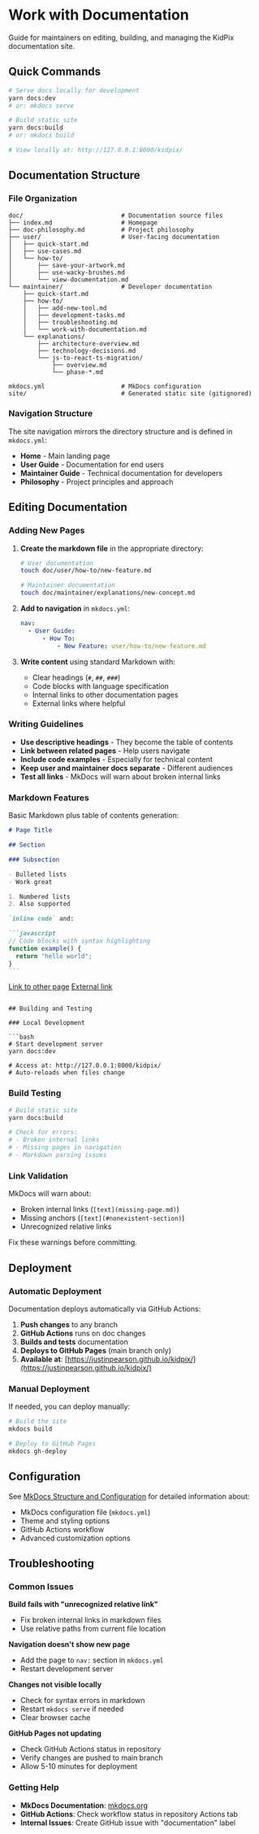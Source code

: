 # Work with Documentation

Guide for maintainers on editing, building, and managing the KidPix documentation site.

## Quick Commands

```bash
# Serve docs locally for development
yarn docs:dev
# or: mkdocs serve

# Build static site
yarn docs:build
# or: mkdocs build

# View locally at: http://127.0.0.1:8000/kidpix/
```

## Documentation Structure

### File Organization

```
doc/                           # Documentation source files
├── index.md                   # Homepage
├── doc-philosophy.md          # Project philosophy
├── user/                      # User-facing documentation
│   ├── quick-start.md
│   ├── use-cases.md
│   └── how-to/
│       ├── save-your-artwork.md
│       ├── use-wacky-brushes.md
│       └── view-documentation.md
└── maintainer/                # Developer documentation
    ├── quick-start.md
    ├── how-to/
    │   ├── add-new-tool.md
    │   ├── development-tasks.md
    │   ├── troubleshooting.md
    │   └── work-with-documentation.md
    └── explanations/
        ├── architecture-overview.md
        ├── technology-decisions.md
        └── js-to-react-ts-migration/
            ├── overview.md
            └── phase-*.md

mkdocs.yml                     # MkDocs configuration
site/                          # Generated static site (gitignored)
```

### Navigation Structure

The site navigation mirrors the directory structure and is defined in `mkdocs.yml`:

- **Home** - Main landing page
- **User Guide** - Documentation for end users
- **Maintainer Guide** - Technical documentation for developers
- **Philosophy** - Project principles and approach

## Editing Documentation

### Adding New Pages

1. **Create the markdown file** in the appropriate directory:

   ```bash
   # User documentation
   touch doc/user/how-to/new-feature.md

   # Maintainer documentation
   touch doc/maintainer/explanations/new-concept.md
   ```

2. **Add to navigation** in `mkdocs.yml`:

   ```yaml
   nav:
     - User Guide:
         - How To:
             - New Feature: user/how-to/new-feature.md
   ```

3. **Write content** using standard Markdown with:
   - Clear headings (`#`, `##`, `###`)
   - Code blocks with language specification
   - Internal links to other documentation pages
   - External links where helpful

### Writing Guidelines

- **Use descriptive headings** - They become the table of contents
- **Link between related pages** - Help users navigate
- **Include code examples** - Especially for technical content
- **Keep user and maintainer docs separate** - Different audiences
- **Test all links** - MkDocs will warn about broken internal links

### Markdown Features

Basic Markdown plus table of contents generation:

````markdown
# Page Title

## Section

### Subsection

- Bulleted lists
- Work great

1. Numbered lists
2. Also supported

`inline code` and:

```javascript
// Code blocks with syntax highlighting
function example() {
  return "hello world";
}
```
````

[Link to other page](../quick-start.md)
[External link](https://example.com)

````

## Building and Testing

### Local Development

```bash
# Start development server
yarn docs:dev

# Access at: http://127.0.0.1:8000/kidpix/
# Auto-reloads when files change
````

### Build Testing

```bash
# Build static site
yarn docs:build

# Check for errors:
# - Broken internal links
# - Missing pages in navigation
# - Markdown parsing issues
```

### Link Validation

MkDocs will warn about:

- Broken internal links (`[text](missing-page.md)`)
- Missing anchors (`[text](#nonexistent-section)`)
- Unrecognized relative links

Fix these warnings before committing.

## Deployment

### Automatic Deployment

Documentation deploys automatically via GitHub Actions:

1. **Push changes** to any branch
2. **GitHub Actions** runs on doc changes
3. **Builds and tests** documentation
4. **Deploys to GitHub Pages** (main branch only)
5. **Available at**: [https://justinpearson.github.io/kidpix/](https://justinpearson.github.io/kidpix/)

### Manual Deployment

If needed, you can deploy manually:

```bash
# Build the site
mkdocs build

# Deploy to GitHub Pages
mkdocs gh-deploy
```

## Configuration

See [MkDocs Structure and Configuration](../explanations/mkdocs-setup.md) for detailed information about:

- MkDocs configuration file (`mkdocs.yml`)
- Theme and styling options
- GitHub Actions workflow
- Advanced customization options

## Troubleshooting

### Common Issues

**Build fails with "unrecognized relative link"**

- Fix broken internal links in markdown files
- Use relative paths from current file location

**Navigation doesn't show new page**

- Add the page to `nav:` section in `mkdocs.yml`
- Restart development server

**Changes not visible locally**

- Check for syntax errors in markdown
- Restart `mkdocs serve` if needed
- Clear browser cache

**GitHub Pages not updating**

- Check GitHub Actions status in repository
- Verify changes are pushed to main branch
- Allow 5-10 minutes for deployment

### Getting Help

- **MkDocs Documentation**: [mkdocs.org](https://www.mkdocs.org/)
- **GitHub Actions**: Check workflow status in repository Actions tab
- **Internal Issues**: Create GitHub issue with "documentation" label
